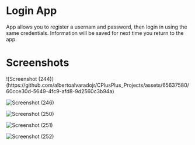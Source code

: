 <h1>Login App</h1>

App allows you to register a usernam and password, then login in using the same credentials. Information will be saved for next time you return to the app.

<h1>Screenshots</h1>
![Screenshot (244)](https://github.com/albertoalvaradojr/CPlusPlus_Projects/assets/65637580/60cce30d-5649-4fc9-afd8-9d2560c3b94a)

![Screenshot (246)](https://github.com/albertoalvaradojr/CPlusPlus_Projects/assets/65637580/4a4cc9c2-df32-4bd8-a60c-06913726039b)

![Screenshot (250)](https://github.com/albertoalvaradojr/CPlusPlus_Projects/assets/65637580/afdcdefa-262e-46de-8649-576554104177)

![Screenshot (251)](https://github.com/albertoalvaradojr/CPlusPlus_Projects/assets/65637580/691b0b44-2c08-4e75-8918-609791cb9959)

![Screenshot (252)](https://github.com/albertoalvaradojr/CPlusPlus_Projects/assets/65637580/ff1b21f5-a838-4f1b-a8fe-1053df5a3953)






